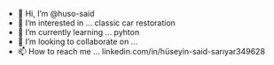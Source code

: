 - 👋 Hi, I’m @huso-said
- 👀 I’m interested in ...  classic car restoration 
- 🌱 I’m currently learning ... pyhton 
- 💞️ I’m looking to collaborate on ...
- 📫 How to reach me ... linkedin.com/in/hüseyin-said-sarıyar349628

<!---
huso-said/huso-said is a ✨ special ✨ repository because its `README.md` (this file) appears on your GitHub profile.
You can click the Preview link to take a look at your changes.
--->
